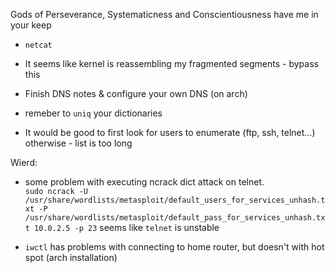 Gods of Perseverance, Systematicness and Conscientiousness have me in your keep

- `netcat`
- It seems like kernel is reassembling my fragmented segments - bypass this
- Finish DNS notes & configure your own DNS (on arch)  
  

- remeber to `uniq` your dictionaries
- It would be good to first look for users to enumerate (ftp, ssh, telnet...)
otherwise - list is too long


Wierd:
- some problem with executing ncrack dict attack on telnet.  
`sudo ncrack -U /usr/share/wordlists/metasploit/default_users_for_services_unhash.txt -P /usr/share/wordlists/metasploit/default_pass_for_services_unhash.txt 10.0.2.5 -p 23`
seems like `telnet` is unstable

- `iwctl` has problems with connecting to home router, but doesn't with hot spot (arch installation)  
